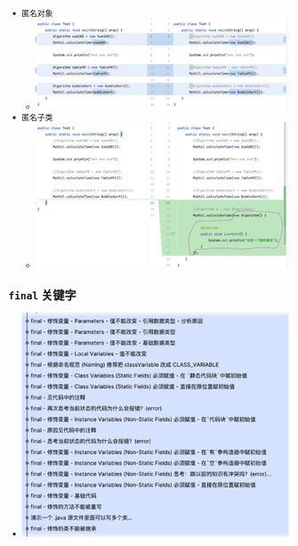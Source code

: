 - 匿名对象
    - ![img_1.png](img_1.png)
- 匿名子类
    - ![img_2.png](img_2.png)

## `final` 关键字
- ![img_3.png](img_3.png)